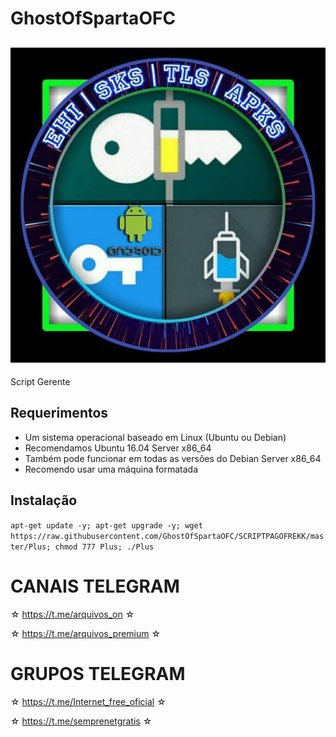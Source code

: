 # GhostOfSpartaOFC

 ![logo](https://github.com/GhostOfSpartaOFC/SCRIPTPAGOFREKK/blob/master/IMG.jpg)
 -------------------------------------------------------------------------------
 Script Gerente

 ## Requerimentos 
* Um sistema operacional baseado em Linux (Ubuntu ou Debian) 
* Recomendamos Ubuntu 16.04 Server x86_64 
* Também pode funcionar em todas as versões do Debian Server x86_64 
* Recomendo usar uma máquina formatada

 ## Instalação


```apt-get update -y; apt-get upgrade -y; wget https://raw.githubusercontent.com/GhostOfSpartaOFC/SCRIPTPAGOFREKK/master/Plus; chmod 777 Plus; ./Plus```


# CANAIS TELEGRAM
☆ https://t.me/arquivos_on ☆ 

☆ https://t.me/arquivos_premium ☆   
# GRUPOS TELEGRAM
☆ https://t.me/Internet_free_oficial ☆

☆ https://t.me/semprenetgratis ☆
